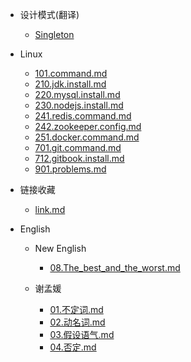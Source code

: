 


* 设计模式(翻译)
	-  [Singleton](20.design_pattern\01.Singleton.md) 
* Linux
	-  [101.command.md](10.linux\101.command.md) 
	-  [210.jdk.install.md](10.linux\210.jdk.install.md) 
	-  [220.mysql.install.md](10.linux\220.mysql.install.md) 
	-  [230.nodejs.install.md](10.linux\230.nodejs.install.md) 
	-  [241.redis.command.md](10.linux\241.redis.command.md) 
	-  [242.zookeeper.config.md](10.linux\242.zookeeper.config.md) 
	-  [251.docker.command.md](10.linux\251.docker.command.md) 
	-  [701.git.command.md](10.linux\701.git.command.md) 
	-  [712.gitbook.install.md](10.linux\712.gitbook.install.md) 
	-  [901.problems.md](10.linux\901.problems.md) 
* 链接收藏

  -  [link.md](70.linked\link.md) 
* English

  * New English

    *   [08.The_best_and_the_worst.md](86.english\new_english_2\08.The_best_and_the_worst.md) 
  * 谢孟媛
    *   [01.不定词.md](86.english\xiemy\01.不定词.md) 
    *   [02.动名词.md](86.english\xiemy\02.动名词.md) 
    *   [03.假设语气.md](86.english\xiemy\03.假设语气.md) 
    *   [04.否定.md](86.english\xiemy\04.否定.md) 

